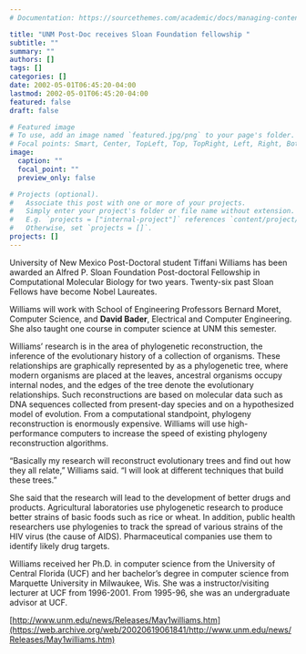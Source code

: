 ```yaml
---
# Documentation: https://sourcethemes.com/academic/docs/managing-content/

title: "UNM Post-Doc receives Sloan Foundation fellowship "
subtitle: ""
summary: ""
authors: []
tags: []
categories: []
date: 2002-05-01T06:45:20-04:00
lastmod: 2002-05-01T06:45:20-04:00
featured: false
draft: false

# Featured image
# To use, add an image named `featured.jpg/png` to your page's folder.
# Focal points: Smart, Center, TopLeft, Top, TopRight, Left, Right, BottomLeft, Bottom, BottomRight.
image:
  caption: ""
  focal_point: ""
  preview_only: false

# Projects (optional).
#   Associate this post with one or more of your projects.
#   Simply enter your project's folder or file name without extension.
#   E.g. `projects = ["internal-project"]` references `content/project/deep-learning/index.md`.
#   Otherwise, set `projects = []`.
projects: []
---
```


University of New Mexico Post-Doctoral student Tiffani Williams has been awarded an Alfred P. Sloan Foundation Post-doctoral Fellowship in Computational Molecular Biology for two years. Twenty-six past Sloan Fellows have become Nobel Laureates. 

Williams will work with School of Engineering Professors Bernard Moret, Computer Science, and **David Bader**, Electrical and Computer Engineering. She also taught one course in computer science at UNM this semester.

Williams’ research is in the area of phylogenetic reconstruction, the inference of the evolutionary history of a collection of organisms. These relationships are graphically represented by as a phylogenetic tree, where modern organisms are placed at the leaves, ancestral organisms occupy internal nodes, and the edges of the tree denote the evolutionary relationships. Such reconstructions are based on molecular data such as DNA sequences collected from present-day species and on a hypothesized model of evolution. From a computational standpoint, phylogeny reconstruction is enormously expensive. Williams will use high-performance computers to increase the speed of existing phylogeny reconstruction algorithms.

“Basically my research will reconstruct evolutionary trees and find out how they all relate,” Williams said. “I will look at different techniques that build these trees.”

She said that the research will lead to the development of better drugs and products. Agricultural laboratories use phylogenetic research to produce better strains of basic foods such as rice or wheat. In addition, public health researchers use phylogenies to track the spread of various strains of the HIV virus (the cause of AIDS). Pharmaceutical companies use them to identify likely drug targets. 

Williams received her Ph.D. in computer science from the University of Central Florida (UCF) and her bachelor’s degree in computer science from Marquette University in Milwaukee, Wis. She was a instructor/visiting lecturer at UCF from 1996-2001. From 1995-96, she was an undergraduate advisor at UCF.

[http://www.unm.edu/news/Releases/May1williams.htm](https://web.archive.org/web/20020619061841/http://www.unm.edu/news/Releases/May1williams.htm)